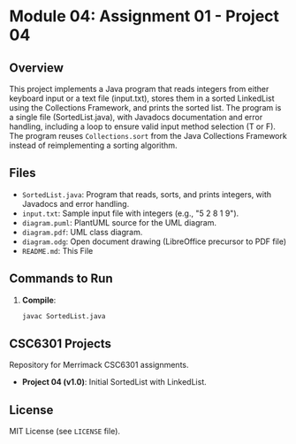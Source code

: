 # Module 04: Assignment 01 - Project 04

## Overview
This project implements a Java program that reads integers from either keyboard input or a text file (input.txt), stores them in a sorted LinkedList using the Collections Framework, and prints the sorted list. The program is a single file (SortedList.java), with Javadocs documentation and error handling, including a loop to ensure valid input method selection (T or F). The program reuses `Collections.sort` from the Java Collections Framework instead of reimplementing a sorting algorithm.

## Files
- `SortedList.java`: Program that reads, sorts, and prints integers, with Javadocs and error handling.
- `input.txt`: Sample input file with integers (e.g., "5 2 8 1 9").
- `diagram.puml`: PlantUML source for the UML diagram.
- `diagram.pdf`: UML class diagram.
- `diagram.odg`: Open document drawing (LibreOffice precursor to PDF file)
- `README.md`: This File

## Commands to Run
1. **Compile**:
   ```bash
   javac SortedList.java

## CSC6301 Projects
Repository for Merrimack CSC6301 assignments.
- **Project 04 (v1.0)**: Initial SortedList with LinkedList.

## License

  MIT License (see `LICENSE` file).

